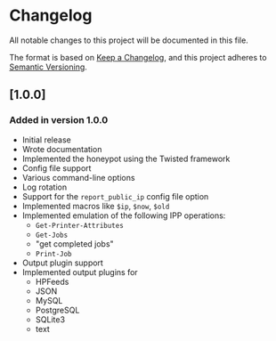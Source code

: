# Changelog

All notable changes to this project will be documented in this file.

The format is based on [Keep a Changelog](https://keepachangelog.com/en/1.0.0/),
and this project adheres to [Semantic Versioning](https://semver.org/spec/v2.0.0.html).

## [1.0.0]

### Added in version 1.0.0

* Initial release
* Wrote documentation
* Implemented the honeypot using the Twisted framework
* Config file support
* Various command-line options
* Log rotation
* Support for the `report_public_ip` config file option
* Implemented macros like `$ip`, `$now`, `$old`
* Implemented emulation of the following IPP operations:
  * `Get-Printer-Attributes`
  * `Get-Jobs`
  * "get completed jobs"
  * `Print-Job`
* Output plugin support
* Implemented output plugins for
  * HPFeeds
  * JSON
  * MySQL
  * PostgreSQL
  * SQLite3
  * text
